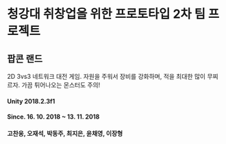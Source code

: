 # 청강대 취창업을 위한 프로토타입 2차 팀 프로젝트
## 팝콘 랜드

2D 3vs3 네트워크 대전 게임.
자원을 주워서 장비를 강화하며, 적을 최대한 많이 무찌르자.
가끔 튀어나오는 몬스터도 주의!

#### Unity 2018.2.3f1
#### Since. 16. 10. 2018 ~ 13. 11. 2018
#### 고찬웅, 오재석, 박동주, 최지은, 윤채영, 이장형
